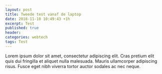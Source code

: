 ```yaml
---
layout: post
title: Tweede test vanaf de laptop
date: 2018-11-10 10:49:43 +1h
excerpt: Test 
published: true
header:
categories: webtech
tags: Test
---
```

Lorem ipsum dolor sit amet, consectetur adipiscing elit. Cras pretium elit quis dui fringilla et aliquet nulla malesuada. Mauris ullamcorper adipiscing risus. Fusce eget nibh viverra tortor auctor sodales ac nec neque. 